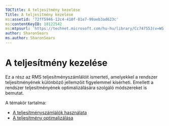```yaml
---
TOCTitle: A teljesítmény kezelése
Title: A teljesítmény kezelése
ms:assetid: '72ff5946-12c4-410f-81e7-99aeb3ad623c'
ms:contentKeyID: 18122542
ms:mtpsurl: 'https://technet.microsoft.com/hu-hu/library/Cc747553(v=WS.10)'
author: SharonSears
ms.author: SharonSears
---
```


A teljesítmény kezelése
=======================

Ez a rész az RMS teljesítményszámlálóit ismerteti, amelyekkel a rendszer teljesítményének különböző jellemzőit figyelemmel kísérheti. Emellett a rendszer teljesítményének optimalizálására szolgáló módszereket is bemutat.

A témakör tartalma:

-   [A teljesítményszámlálók használata](https://technet.microsoft.com/096c3b17-c082-46c4-939c-4373af0c9dec)
-   [A teljesítmény optimalizálása](https://technet.microsoft.com/24dc9ca4-652b-41a6-9a99-95fdeca9120b)
